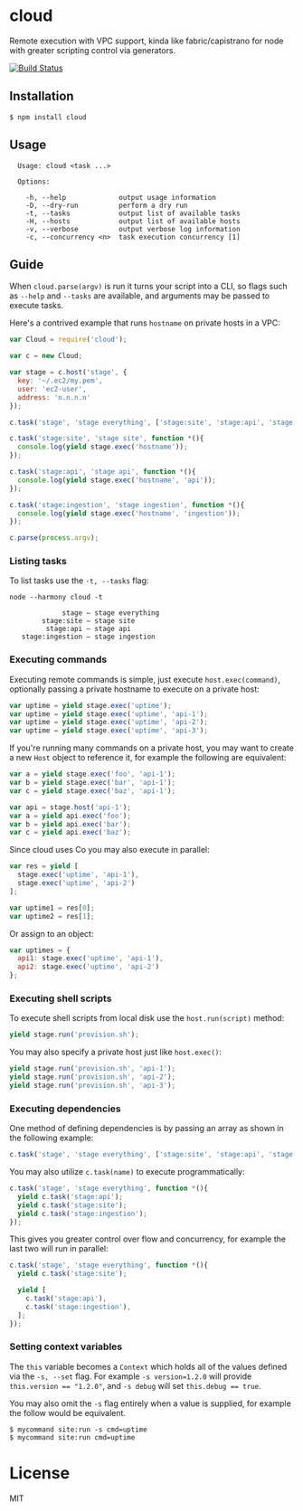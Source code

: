 
# cloud

  Remote execution with VPC support, kinda like fabric/capistrano for
  node with greater scripting control via generators.

  [![Build Status](https://magnum.travis-ci.com/segmentio/cloud.png?token=exthRyNRTLjkmpmb4FUi&branch=master)](https://magnum.travis-ci.com/segmentio/cloud)

## Installation

```
$ npm install cloud
```

## Usage

```
  Usage: cloud <task ...>

  Options:

    -h, --help             output usage information
    -D, --dry-run          perform a dry run
    -t, --tasks            output list of available tasks
    -H, --hosts            output list of available hosts
    -v, --verbose          output verbose log information
    -c, --concurrency <n>  task execution concurrency [1]
```

## Guide

  When `cloud.parse(argv)` is run it turns your script into
  a CLI, so flags such as `--help` and `--tasks` are available,
  and arguments may be passed to execute tasks.

  Here's a contrived example that runs `hostname` on private hosts
  in a VPC:

```js
var Cloud = require('cloud');

var c = new Cloud;

var stage = c.host('stage', {
  key: '~/.ec2/my.pem',
  user: 'ec2-user',
  address: 'n.n.n.n'
});

c.task('stage', 'stage everything', ['stage:site', 'stage:api', 'stage:ingestion']);

c.task('stage:site', 'stage site', function *(){
  console.log(yield stage.exec('hostname'));
});

c.task('stage:api', 'stage api', function *(){
  console.log(yield stage.exec('hostname', 'api'));
});

c.task('stage:ingestion', 'stage ingestion', function *(){
  console.log(yield stage.exec('hostname', 'ingestion'));
});

c.parse(process.argv);
```

### Listing tasks

  To list tasks use the `-t, --tasks` flag:

```
node --harmony cloud -t

             stage — stage everything
        stage:site — stage site
         stage:api — stage api
   stage:ingestion — stage ingestion

```

### Executing commands

  Executing remote commands is simple, just execute `host.exec(command)`, optionally
  passing a private hostname to execute on a private host:

```js
var uptime = yield stage.exec('uptime');
var uptime = yield stage.exec('uptime', 'api-1');
var uptime = yield stage.exec('uptime', 'api-2');
var uptime = yield stage.exec('uptime', 'api-3');
```

  If you're running many commands on a private host, you may want
  to create a new `Host` object to reference it, for example the
  following are equivalent:

```js
var a = yield stage.exec('foo', 'api-1');
var b = yield stage.exec('bar', 'api-1');
var c = yield stage.exec('baz', 'api-1');

var api = stage.host('api-1');
var a = yield api.exec('foo');
var b = yield api.exec('bar');
var c = yield api.exec('baz');
```

  Since cloud uses Co you may also execute in parallel:

```js
var res = yield [
  stage.exec('uptime', 'api-1'),
  stage.exec('uptime', 'api-2')
];

var uptime1 = res[0];
var uptime2 = res[1];
```

  Or assign to an object:

```js
var uptimes = {
  api1: stage.exec('uptime', 'api-1'),
  api2: stage.exec('uptime', 'api-2')
};
```

### Executing shell scripts

  To execute shell scripts from local disk use the `host.run(script)` method:

```js
yield stage.run('provision.sh');
```

  You may also specify a private host just like `host.exec()`:

```js
yield stage.run('provision.sh', 'api-1');
yield stage.run('provision.sh', 'api-2');
yield stage.run('provision.sh', 'api-3');
```

### Executing dependencies

  One method of defining dependencies is by passing an array
  as shown in the following example:

```js
c.task('stage', 'stage everything', ['stage:site', 'stage:api', 'stage:ingestion']);
```

  You may also utilize `c.task(name)` to execute programmatically:

```js
c.task('stage', 'stage everything', function *(){
  yield c.task('stage:api');
  yield c.task('stage:site');
  yield c.task('stage:ingestion');
});
```

  This gives you greater control over flow and concurrency, for example
  the last two will run in parallel:

```js
c.task('stage', 'stage everything', function *(){
  yield c.task('stage:site');

  yield [
    c.task('stage:api'),
    c.task('stage:ingestion'),
  ];
});
```

### Setting context variables

  The `this` variable becomes a `Context` which holds all of the values
  defined via the `-s, --set` flag. For example `-s version=1.2.0` will
  provide `this.version == "1.2.0"`, and `-s debug` will set `this.debug == true`.

  You may also omit the `-s` flag entirely when a value is supplied, for example
  the follow would be equivalent.

```
$ mycommand site:run -s cmd=uptime
$ mycommand site:run cmd=uptime
```

# License

  MIT